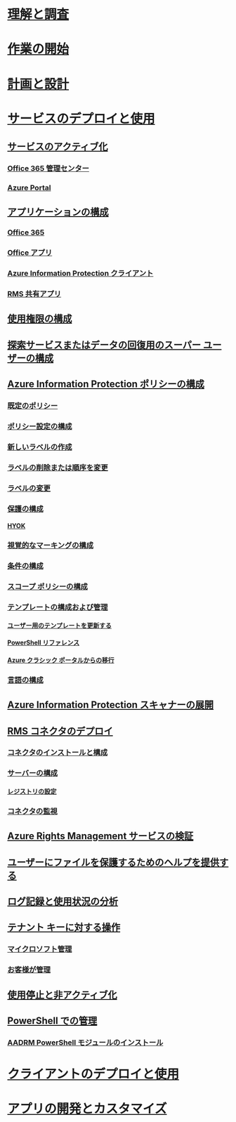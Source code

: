 # [理解と調査](/information-protection/understand-explore/what-is-information-protection)
# [作業の開始](/information-protection/get-started/requirements-azure-rms)
# [計画と設計](/information-protection/plan-design/deployment-roadmap)
# [サービスのデプロイと使用](activate-service.md)
## [サービスのアクティブ化](activate-service.md)
### [Office 365 管理センター](activate-office365.md)
### [Azure Portal](activate-azure.md)
## [アプリケーションの構成](configure-applications.md)
### [Office 365](configure-office365.md)
### [Office アプリ](configure-office-apps.md)
### [Azure Information Protection クライアント](configure-client.md)
### [RMS 共有アプリ](configure-sharing-app.md)
## [使用権限の構成](configure-usage-rights.md)
## [探索サービスまたはデータの回復用のスーパー ユーザーの構成](configure-super-users.md)
## [Azure Information Protection ポリシーの構成](configure-policy.md)
### [既定のポリシー](configure-policy-default.md)
### [ポリシー設定の構成](configure-policy-settings.md)
### [新しいラベルの作成](configure-policy-new-label.md)
### [ラベルの削除または順序を変更](configure-policy-delete-reorder.md)
### [ラベルの変更](configure-policy-change-label.md)
### [保護の構成](configure-policy-protection.md)
#### [HYOK](configure-adrms-restrictions.md)
### [視覚的なマーキングの構成](configure-policy-markings.md)
### [条件の構成](configure-policy-classification.md)
### [スコープ ポリシーの構成](configure-policy-scope.md)
### [テンプレートの構成および管理](configure-policy-templates.md)
#### [ユーザー用のテンプレートを更新する](refresh-templates.md)
#### [PowerShell リファレンス](configure-templates-with-powershell.md)
#### [Azure クラシック ポータルからの移行](migrate-portal.md)
### [言語の構成](configure-policy-languages.md)
## [Azure Information Protection スキャナーの展開](deploy-aip-scanner.md)
## [RMS コネクタのデプロイ](deploy-rms-connector.md)
### [コネクタのインストールと構成](install-configure-rms-connector.md)
### [サーバーの構成](configure-servers-rms-connector.md)
#### [レジストリの設定](rms-connector-registry-settings.md)
### [コネクタの監視](monitor-rms-connector.md)
## [Azure Rights Management サービスの検証](verify.md)
## [ユーザーにファイルを保護するためのヘルプを提供する](help-users.md)
## [ログ記録と使用状況の分析](log-analyze-usage.md)
## [テナント キーに対する操作](operations-tenant-key.md)
### [マイクロソフト管理](operations-microsoft-managed-tenant-key.md)
### [お客様が管理](operations-customer-managed-tenant-key.md)
## [使用停止と非アクティブ化](decommission-deactivate.md)
## [PowerShell での管理](administer-powershell.md)
### [AADRM PowerShell モジュールのインストール](install-powershell.md)
# [クライアントのデプロイと使用](/information-protection/rms-client/use-client)
# [アプリの開発とカスタマイズ](/information-protection/develop/developers-guide)

